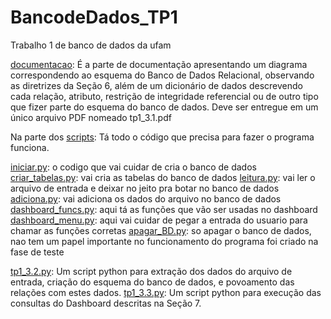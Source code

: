 # BancodeDados_TP1
Trabalho 1 de banco de dados da ufam

[documentacao](https://github.com/ThiagoReis1/BancodeDados_TP1/tree/main/documentacao): É a parte de documentação apresentando um diagrama correspondendo ao esquema do Banco de Dados Relacional, observando as diretrizes da Seção 6, além de um dicionário de dados descrevendo cada relação, atributo, restrição de integridade referencial ou de outro tipo que fizer parte do esquema do banco de dados. Deve ser entregue em um único arquivo PDF nomeado tp1_3.1.pdf

Na parte dos [scripts](https://github.com/ThiagoReis1/BancodeDados_TP1/tree/main/scripts): Tá todo o código que precisa para fazer o programa funciona.

[iniciar.py](https://github.com/ThiagoReis1/BancodeDados_TP1/blob/main/scripts/iniciar.py): o codigo que vai cuidar de cria o banco de dados
[criar_tabelas.py](https://github.com/ThiagoReis1/BancodeDados_TP1/blob/main/scripts/criar_tabelas.py): vai cria as tabelas do banco de dados
[leitura.py](https://github.com/ThiagoReis1/BancodeDados_TP1/blob/main/scripts/leitura.py): vai ler o arquivo de entrada e deixar no jeito pra botar no banco de dados
[adiciona.py](https://github.com/ThiagoReis1/BancodeDados_TP1/blob/main/scripts/adiciona.py): vai adiciona os dados do arquivo no banco de dados
[dashboard_funcs.py](https://github.com/ThiagoReis1/BancodeDados_TP1/blob/main/scripts/dashboard_funcs.py): aqui tá as funções que vão ser usadas no dashboard
[dashboard_menu.py](https://github.com/ThiagoReis1/BancodeDados_TP1/blob/main/scripts/dashboard_menu.py): aqui vai cuidar de pegar a entrada do usuario para chamar as funções corretas
[apagar_BD.py](https://github.com/ThiagoReis1/BancodeDados_TP1/blob/main/scripts/apagar_BD.py): so apagar o banco de dados, nao tem um papel importante no funcionamento do programa foi criado na fase de teste


[tp1_3.2.py](https://github.com/ThiagoReis1/BancodeDados_TP1/blob/main/scripts/tp1_3.2.py): Um script python para extração dos dados do arquivo de entrada, criação do esquema do banco de dados, e povoamento das relações com estes dados.
[tp1_3.3.py](https://github.com/ThiagoReis1/BancodeDados_TP1/blob/main/scripts/tp1_3.3.py): Um script python para execução das consultas do Dashboard descritas na Seção 7.

